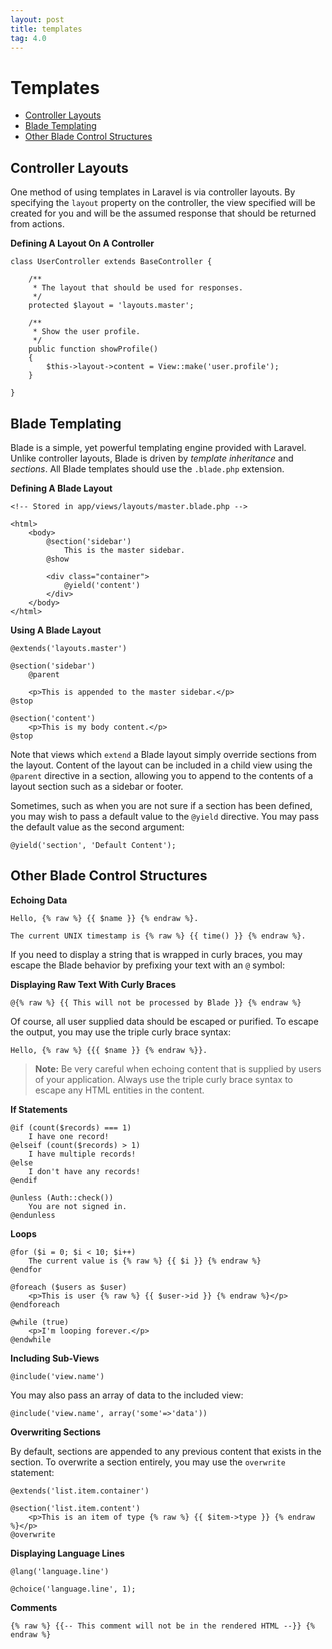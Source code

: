 ```yaml
---
layout: post
title: templates
tag: 4.0
---
```

# Templates

- [Controller Layouts](#controller-layouts)
- [Blade Templating](#blade-templating)
- [Other Blade Control Structures](#other-blade-control-structures)

<a name="controller-layouts"></a>
## Controller Layouts

One method of using templates in Laravel is via controller layouts. By specifying the `layout` property on the controller, the view specified will be created for you and will be the assumed response that should be returned from actions.

**Defining A Layout On A Controller**

	class UserController extends BaseController {

		/**
		 * The layout that should be used for responses.
		 */
		protected $layout = 'layouts.master';

		/**
		 * Show the user profile.
		 */
		public function showProfile()
		{
			$this->layout->content = View::make('user.profile');
		}

	}

<a name="blade-templating"></a>
## Blade Templating

Blade is a simple, yet powerful templating engine provided with Laravel. Unlike controller layouts, Blade is driven by _template inheritance_ and _sections_. All Blade templates should use the `.blade.php` extension.

**Defining A Blade Layout**

	<!-- Stored in app/views/layouts/master.blade.php -->

	<html>
		<body>
			@section('sidebar')
				This is the master sidebar.
			@show

			<div class="container">
				@yield('content')
			</div>
		</body>
	</html>

**Using A Blade Layout**

	@extends('layouts.master')

	@section('sidebar')
		@parent

		<p>This is appended to the master sidebar.</p>
	@stop

	@section('content')
		<p>This is my body content.</p>
	@stop

Note that views which `extend` a Blade layout simply override sections from the layout. Content of the layout can be included in a child view using the `@parent` directive in a section, allowing you to append to the contents of a layout section such as a sidebar or footer.

Sometimes, such as when you are not sure if a section has been defined, you may wish to pass a default value to the `@yield` directive. You may pass the default value as the second argument:

	@yield('section', 'Default Content');

<a name="other-blade-control-structures"></a>
## Other Blade Control Structures

**Echoing Data**

	Hello, {% raw %} {{ $name }} {% endraw %}.

	The current UNIX timestamp is {% raw %} {{ time() }} {% endraw %}.

If you need to display a string that is wrapped in curly braces, you may escape the Blade behavior by prefixing your text with an `@` symbol:

**Displaying Raw Text With Curly Braces**

	@{% raw %} {{ This will not be processed by Blade }} {% endraw %}

Of course, all user supplied data should be escaped or purified. To escape the output, you may use the triple curly brace syntax:

	Hello, {% raw %} {{{ $name }} {% endraw %}}.

> **Note:** Be very careful when echoing content that is supplied by users of your application. Always use the triple curly brace syntax to escape any HTML entities in the content.

**If Statements**

	@if (count($records) === 1)
		I have one record!
	@elseif (count($records) > 1)
		I have multiple records!
	@else
		I don't have any records!
	@endif

	@unless (Auth::check())
		You are not signed in.
	@endunless

**Loops**

	@for ($i = 0; $i < 10; $i++)
		The current value is {% raw %} {{ $i }} {% endraw %}
	@endfor

	@foreach ($users as $user)
		<p>This is user {% raw %} {{ $user->id }} {% endraw %}</p>
	@endforeach

	@while (true)
		<p>I'm looping forever.</p>
	@endwhile

**Including Sub-Views**

	@include('view.name')
	
You may also pass an array of data to the included view:
	
	@include('view.name', array('some'=>'data'))
	
**Overwriting Sections**

By default, sections are appended to any previous content that exists in the section. To overwrite a section entirely, you may use the `overwrite` statement:
	
	@extends('list.item.container')

	@section('list.item.content')
		<p>This is an item of type {% raw %} {{ $item->type }} {% endraw %}</p>
	@overwrite

**Displaying Language Lines**

	@lang('language.line')

	@choice('language.line', 1);

**Comments**

	{% raw %} {{-- This comment will not be in the rendered HTML --}} {% endraw %}
